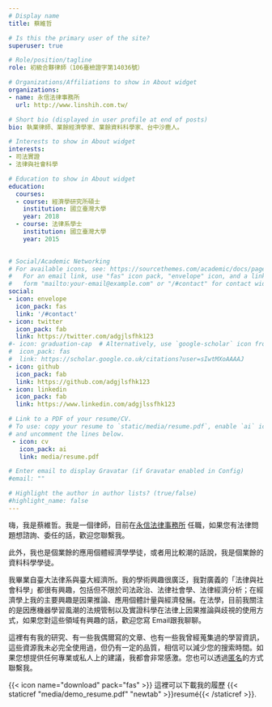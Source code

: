```yaml
---
# Display name
title: 蔡維哲

# Is this the primary user of the site?
superuser: true

# Role/position/tagline
role: 初級合夥律師（106臺檢證字第14036號）

# Organizations/Affiliations to show in About widget
organizations:
- name: 永信法律事務所
  url: http://www.linshih.com.tw/

# Short bio (displayed in user profile at end of posts)
bio: 執業律師、業餘經濟學家、業餘資料科學家、台中沙鹿人。

# Interests to show in About widget
interests:
- 司法實證
- 法律與社會科學

# Education to show in About widget
education:
  courses:
  - course: 經濟學研究所碩士
    institution: 國立臺灣大學
    year: 2018
  - course: 法律系學士
    institution: 國立臺灣大學
    year: 2015
 

# Social/Academic Networking
# For available icons, see: https://sourcethemes.com/academic/docs/page-builder/#icons
#   For an email link, use "fas" icon pack, "envelope" icon, and a link in the
#   form "mailto:your-email@example.com" or "/#contact" for contact widget.
social:
- icon: envelope
  icon_pack: fas
  link: '/#contact'
- icon: twitter
  icon_pack: fab
  link: https://twitter.com/adgjlsfhk123
#- icon: graduation-cap  # Alternatively, use `google-scholar` icon from `ai` icon pack
#  icon_pack: fas
#  link: https://scholar.google.co.uk/citations?user=sIwtMXoAAAAJ
- icon: github
  icon_pack: fab
  link: https://github.com/adgjlsfhk123
- icon: linkedin
  icon_pack: fab
  link: https://www.linkedin.com/adgjlssfhk123

# Link to a PDF of your resume/CV.
# To use: copy your resume to `static/media/resume.pdf`, enable `ai` icons in `params.toml`, 
# and uncomment the lines below.
 - icon: cv
   icon_pack: ai
   link: media/resume.pdf

# Enter email to display Gravatar (if Gravatar enabled in Config)
#email: ""

# Highlight the author in author lists? (true/false)
#highlight_name: false
---
```


嗨，我是蔡維哲。我是一個律師，目前在[永信法律事務所](http://www.linshih.com.tw/team.aspx)
任職，如果您有法律問題想諮詢、委任的話，歡迎您聯繫我。

此外，我也是個業餘的應用個體經濟學學徒，或者用比較潮的話說，我是個業餘的資料科學學徒。

我畢業自臺大法律系與臺大經濟所。我的學術興趣很廣泛，我對廣義的「法律與社會科學」都很有興趣，包括但不限於司法政治、法律社會學、法律經濟分析；在經濟學上我的主要興趣是因果推論、應用個體計量與經濟發展。在法學，目前我關注的是因應機器學習風潮的法規管制以及實證科學在法律上因果推論與歧視的使用方式，如果您對這些領域有興趣的話，歡迎您寫 Email跟我聊聊。

這裡有有我的研究、有一些我偶爾寫的文章、也有一些我曾經蒐集過的學習資訊，這些資源我未必完全使用過，但仍有一定的品質，相信可以減少您的搜索時間。如果您想提供任何專業或私人上的建議，我都會非常感激。您也可以透過[匿名](http://www.admonymous.com/weichetsai
)的方式聯繫我。

{{< icon name="download" pack="fas" >}} 這裡可以下載我的履歷 {{< staticref "media/demo_resume.pdf" "newtab" >}}resumé{{< /staticref >}}.
